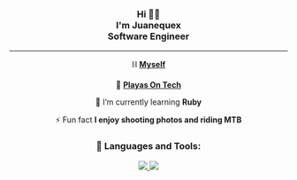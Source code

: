 <h3 align="center">Hi 🫶🏽 <br> I'm Juanequex <br> Software Engineer</h3>
<hr />

<div align="center">
 
  ⛓ **[Myself](https://juanequex.github.io/)**
  
  🌊 **[Playas On Tech](https://playasontech.com/)**
  
  🌱 I’m currently learning **Ruby** 
  
  ⚡ Fun fact **I enjoy shooting photos and riding MTB**
  
  ### 🚀 Languages and Tools:

  <p align="center">
    <a href="https://rubyonrails.org/" target="_blank"> <img src="https://img.icons8.com/windows/48/fa314a/ruby-on-rails.png"/> </a>
    <a href="https://developer.mozilla.org/en-US/docs/Web/JavaScript" target="_blank"> <img src="https://img.icons8.com/color/48/000000/javascript.png"/> </a>
  </p>
</div>


